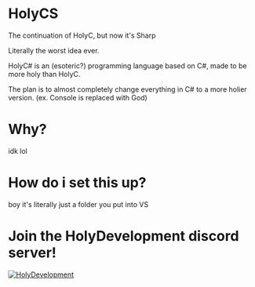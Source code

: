 # HolyCS
The continuation of HolyC, but now it's Sharp

 Literally the worst idea ever.
 
 HolyC# is an (esoteric?) programming language based on C#, made to be more holy than HolyC.
 
 The plan is to almost completely change everything in C# to a more holier version. (ex. Console is replaced with God)

# Why?
 idk lol

# How do i set this up?
 boy it's literally just a folder you put into VS
 
# Join the HolyDevelopment discord server!
[![HolyDevelopment](https://discordapp.com/api/guilds/530159690588356640/embed.png?style=banner1)](https://discord.gg/eGBupYF)
